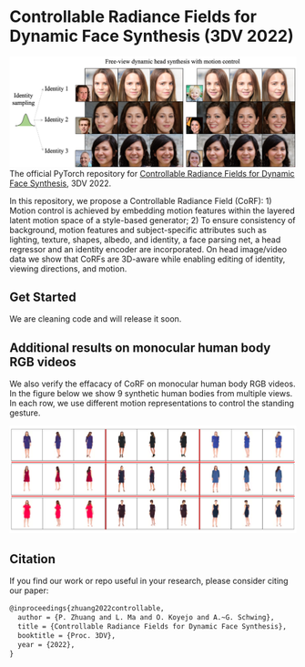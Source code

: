 # Controllable Radiance Fields for Dynamic Face Synthesis (3DV 2022)

![**Figure: Real image manipulation on scene (top two rows) and face (bottom two rows)**](figs/1_fig.jpg)
The official PyTorch repository for [Controllable Radiance Fields for Dynamic Face Synthesis](https://arxiv.org/abs/2210.05825), 3DV 2022.

In this repository, we propose a Controllable Radiance Field (CoRF): 1) Motion control is achieved by embedding motion features within the
layered latent motion space of a style-based generator; 2) To ensure consistency of background, motion features and subject-specific attributes such as lighting, texture, shapes, albedo, and identity, a face parsing net, a head regressor and an identity encoder are incorporated. On head image/video data we show that CoRFs are 3D-aware while enabling editing of identity, viewing directions, and motion.


## Get Started 

We are cleaning code and will release it soon.

## Additional results on monocular human body RGB videos
We also verify the effacacy of CoRF on monocular human body RGB videos. In the figure below we show 9 synthetic human bodies from multiple views. 
In each row, we use different motion representations to control the standing gesture. 

![**Figure: Results on human body generation with motion control **](figs/humanbody.jpg)


## Citation

If you find our work or repo useful in your research, please consider citing our paper:

```
@inproceedings{zhuang2022controllable,
  author = {P. Zhuang and L. Ma and O. Koyejo and A.~G. Schwing},
  title = {Controllable Radiance Fields for Dynamic Face Synthesis},
  booktitle = {Proc. 3DV},
  year = {2022},
}
```
